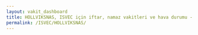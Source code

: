 ```yaml
---
layout: vakit_dashboard
title: HOLLVIKSNAS, ISVEC için iftar, namaz vakitleri ve hava durumu - ilçe/eyalet seç
permalink: /ISVEC/HOLLVIKSNAS/
---
```


<script type="text/javascript">
  var GLOBAL_COUNTRY = 'ISVEC';
  var GLOBAL_CITY = 'HOLLVIKSNAS';
  var GLOBAL_STATE = '';
  var lat = 72;
  var lon = 21;
</script>
